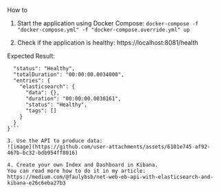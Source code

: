 How to
1. Start the application using Docker Compose:
```docker-compose -f "docker-compose.yml" -f "docker-compose.override.yml" up```

2. Check if the application is healthy:
https://localhost:8081/health

Expected Result:
```{
  "status": "Healthy",
  "totalDuration": "00:00:00.0034000",
  "entries": {
    "elasticsearch": {
      "data": {},
      "duration": "00:00:00.0030161",
      "status": "Healthy",
      "tags": []
    }
  }
}```

3. Use the API to produce data:
![image](https://github.com/user-attachments/assets/6101e745-af92-467b-bc32-bdb954ff8016)

4. Create your own Index and Dashboard in Kibana.
You can read more how to do it in my article: https://medium.com/@faulybsb/net-web-eb-api-with-elasticsearch-and-kibana-e26c6eba27b3
